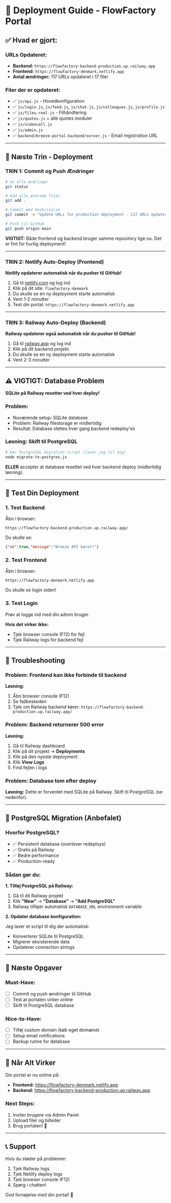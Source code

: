 # 🚀 Deployment Guide - FlowFactory Portal

## ✅ Hvad er gjort:

### URLs Opdateret:
- **Backend:** `https://flowfactory-backend-production.up.railway.app`
- **Frontend:** `https://flowfactory-denmark.netlify.app`
- **Antal ændringer:** 117 URLs opdateret i 17 filer

### Filer der er opdateret:
- ✅ `js/api.js` - Hovedkonfiguration
- ✅ `js/login.js`, `js/feed.js`, `js/chat.js`, `js/colleagues.js`, `js/profile.js`
- ✅ `js/files-real.js` - Filhåndtering
- ✅ `js/quotes.js` + alle quotes moduler
- ✅ `js/videocall.js`
- ✅ `js/admin.js`
- ✅ `backend/breeze-portal-backend/server.js` - Email registration URL

---

## 🎯 Næste Trin - Deployment

### TRIN 1: Commit og Push Ændringer

```bash
# Se alle ændringer
git status

# Add alle ændrede filer
git add .

# Commit med beskrivelse
git commit -m "Update URLs for production deployment - 117 URLs opdateret"

# Push til GitHub
git push origin main
```

**VIGTIGT:** Både frontend og backend bruger samme repository lige nu. Det er fint for hurtig deployment!

---

### TRIN 2: Netlify Auto-Deploy (Frontend)

**Netlify opdaterer automatisk når du pusher til GitHub!**

1. Gå til [netlify.com](https://netlify.com) og log ind
2. Klik på dit site: `flowfactory-denmark`
3. Du skulle se en ny deployment starte automatisk
4. Vent 1-2 minutter
5. Test din portal: `https://flowfactory-denmark.netlify.app`

---

### TRIN 3: Railway Auto-Deploy (Backend)

**Railway opdaterer også automatisk når du pusher til GitHub!**

1. Gå til [railway.app](https://railway.app) og log ind
2. Klik på dit backend projekt
3. Du skulle se en ny deployment starte automatisk
4. Vent 2-3 minutter

---

## ⚠️ VIGTIGT: Database Problem

**SQLite på Railway resetter ved hver deploy!**

### Problem:
- Nuværende setup: SQLite database
- Problem: Railway filestorage er midlertidig
- Resultat: Database slettes hver gang backend redeploy'es

### Løsning: Skift til PostgreSQL

```bash
# Kør PostgreSQL migration script (laver jeg til dig)
node migrate-to-postgres.js
```

**ELLER** accepter at database resettet ved hver backend deploy (midlertidig løsning).

---

## 🧪 Test Din Deployment

### 1. Test Backend

Åbn i browser:
```
https://flowfactory-backend-production.up.railway.app/
```

Du skulle se:
```json
{"ok":true,"message":"Breeze API kører!"}
```

### 2. Test Frontend

Åbn i browser:
```
https://flowfactory-denmark.netlify.app
```

Du skulle se login siden!

### 3. Test Login

Prøv at logge ind med din admin bruger.

**Hvis det virker ikke:**
- Tjek browser console (F12) for fejl
- Tjek Railway logs for backend fejl

---

## 🐛 Troubleshooting

### Problem: Frontend kan ikke forbinde til backend

**Løsning:**
1. Åbn browser console (F12)
2. Se fejlbeskeden
3. Tjek om Railway backend kører: `https://flowfactory-backend-production.up.railway.app/`

### Problem: Backend returnerer 500 error

**Løsning:**
1. Gå til Railway dashboard
2. Klik på dit projekt → **Deployments**
3. Klik på den nyeste deployment
4. Klik **View Logs**
5. Find fejlen i logs

### Problem: Database tom efter deploy

**Løsning:**
Dette er forventet med SQLite på Railway. Skift til PostgreSQL (se nedenfor).

---

## 🔄 PostgreSQL Migration (Anbefalet)

### Hvorfor PostgreSQL?
- ✅ Persistent database (overlever redeploys)
- ✅ Gratis på Railway
- ✅ Bedre performance
- ✅ Production-ready

### Sådan gør du:

**1. Tilføj PostgreSQL på Railway:**
1. Gå til dit Railway projekt
2. Klik **"New"** → **"Database"** → **"Add PostgreSQL"**
3. Railway tilføjer automatisk `DATABASE_URL` environment variable

**2. Opdater database konfiguration:**

Jeg laver et script til dig der automatisk:
- Konverterer SQLite til PostgreSQL
- Migrerer eksisterende data
- Opdaterer connection strings

---

## 📝 Næste Opgaver

### Must-Have:
- [ ] Commit og push ændringer til GitHub
- [ ] Test at portalen virker online
- [ ] Skift til PostgreSQL database

### Nice-to-Have:
- [ ] Tilføj custom domain (køb eget domæne)
- [ ] Setup email notifications
- [ ] Backup rutine for database

---

## 🎉 Når Alt Virker

Din portal er nu online på:
- **Frontend:** https://flowfactory-denmark.netlify.app
- **Backend:** https://flowfactory-backend-production.up.railway.app

### Next Steps:
1. Inviter brugere via Admin Panel
2. Upload filer og billeder
3. Brug portalen! 🚀

---

## 📞 Support

Hvis du støder på problemer:
1. Tjek Railway logs
2. Tjek Netlify deploy logs
3. Tjek browser console (F12)
4. Spørg i chatten!

God fornøjelse med din portal! 🎊
